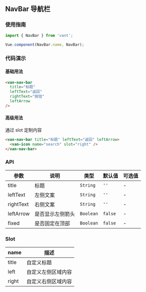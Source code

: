## NavBar 导航栏

### 使用指南
``` javascript
import { NavBar } from 'vant';

Vue.component(NavBar.name, NavBar);
```

### 代码演示

#### 基础用法

```html
<van-nav-bar
  title="标题"
  leftText="返回"
  rightText="按钮"
  leftArrow
/>
```

#### 高级用法
通过 slot 定制内容

```html
<van-nav-bar title="标题" leftText="返回" leftArrow>
  <van-icon name="search" slot="right" />
</van-nav-bar>
```


### API
| 参数 | 说明 | 类型 | 默认值 | 可选值 |
|-----------|-----------|-----------|-------------|-------------|
| title | 标题 | `String` | `''` | - |
| leftText | 左侧文案 | `String` | `''` | - |
| rightText | 右侧文案 | `String` | `''` | - |
| leftArrow | 是否显示左侧箭头 | `Boolean` | `false` | - |
| fixed | 是否固定在顶部 | `Boolean` | `false` | - |

### Slot

| name | 描述 |
|-----------|-----------|
| title | 自定义标题 |
| left | 自定义左侧区域内容 |
| right | 自定义右侧区域内容 |